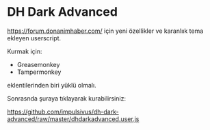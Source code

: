 #  DH Dark Advanced

https://forum.donanimhaber.com/ için yeni özellikler ve karanlıık tema ekleyen userscript.

Kurmak için:

- Greasemonkey
- Tampermonkey

eklentilerinden biri yüklü olmalı.

Sonrasnda şuraya tıklayarak kurabilirsiniz:

https://github.com/impulsivus/dh-dark-advanced/raw/master/dhdarkadvanced.user.js
